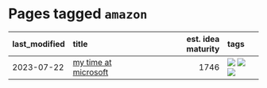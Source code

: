 # Pages tagged `amazon`

|last_modified|title|est. idea maturity|tags
|:---|:---|---:|:---|
|2023-07-22|[my time at microsoft](../my_time_at_microsoft.md)|1746|[![](https://img.shields.io/badge/tag-amazon-254eb)](../tags/amazon.md) [![](https://img.shields.io/badge/tag-autobiographical-869cae)](../tags/autobiographical.md) [![](https://img.shields.io/badge/tag-microsoft-fde018)](../tags/microsoft.md)|